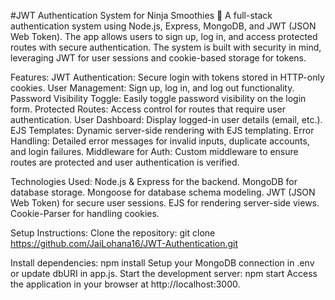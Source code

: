 #JWT Authentication System for Ninja Smoothies 🍹
A full-stack authentication system using Node.js, Express, MongoDB, and JWT (JSON Web Token). The app allows users to sign up, log in, and access protected routes with secure authentication. The system is built with security in mind, leveraging JWT for user sessions and cookie-based storage for tokens.

Features:
JWT Authentication: Secure login with tokens stored in HTTP-only cookies.
User Management: Sign up, log in, and log out functionality.
Password Visibility Toggle: Easily toggle password visibility on the login form.
Protected Routes: Access control for routes that require user authentication.
User Dashboard: Display logged-in user details (email, etc.).
EJS Templates: Dynamic server-side rendering with EJS templating.
Error Handling: Detailed error messages for invalid inputs, duplicate accounts, and login failures.
Middleware for Auth: Custom middleware to ensure routes are protected and user authentication is verified.


Technologies Used:
Node.js & Express for the backend.
MongoDB for database storage.
Mongoose for database schema modeling.
JWT (JSON Web Token) for secure user sessions.
EJS for rendering server-side views.
Cookie-Parser for handling cookies.


Setup Instructions:
Clone the repository:
git clone https://github.com/JaiLohana16/JWT-Authentication.git

Install dependencies:
npm install
Setup your MongoDB connection in .env or update dbURI in app.js.
Start the development server:
npm start
Access the application in your browser at http://localhost:3000.
